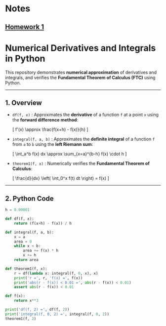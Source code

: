 # Notes

## [Homework 1]()

# Numerical Derivatives and Integrals in Python

This repository demonstrates **numerical approximation** of derivatives and integrals, and verifies the **Fundamental Theorem of Calculus (FTC)** using Python.

---

## 1. Overview

- `df(f, x)` : Approximates the **derivative** of a function `f` at a point `x` using the **forward difference method**:
  
  \[
  f'(x) \approx \frac{f(x+h) - f(x)}{h}
  \]

- `integral(f, a, b)` : Approximates the **definite integral** of a function `f` from `a` to `b` using the **left Riemann sum**:
  
  \[
  \int_a^b f(x) dx \approx \sum_{x=a}^{b-h} f(x) \cdot h
  \]

- `theorem1(f, x)` : Numerically verifies the **Fundamental Theorem of Calculus**:
  
  \[
  \frac{d}{dx} \left( \int_0^x f(t) dt \right) = f(x)
  \]

---

## 2. Python Code

```python
h = 0.00001

def df(f, x):
    return (f(x+h) - f(x)) / h

def integral(f, a, b):
    x = a
    area = 0
    while x < b:
        area += f(x) * h
        x += h
    return area

def theorem1(f, x):
    r = df(lambda x: integral(f, 0, x), x)
    print('r =', r, 'f(x) =', f(x))
    print('abs(r - f(x)) < 0.01 =', abs(r - f(x)) < 0.01)
    assert abs(r - f(x)) < 0.01

def f(x):
    return x**3

print('df(f, 2) =', df(f, 2))
print('integral(f, 0, 2) =', integral(f, 0, 2))
theorem1(f, 2)
```